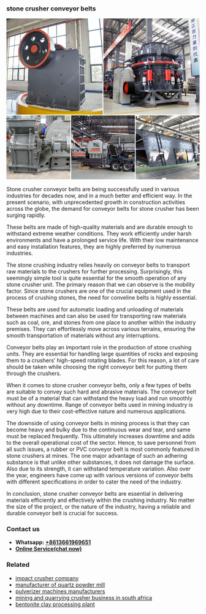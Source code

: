 <h3>stone crusher conveyor belts</h3><img src='1706773706.jpg' alt=''><p>Stone crusher conveyor belts are being successfully used in various industries for decades now, and in a much better and efficient way. In the present scenario, with unprecedented growth in construction activities across the globe, the demand for conveyor belts for stone crusher has been surging rapidly.</p><p>These belts are made of high-quality materials and are durable enough to withstand extreme weather conditions. They work efficiently under harsh environments and have a prolonged service life. With their low maintenance and easy installation features, they are highly preferred by numerous industries.</p><p>The stone crushing industry relies heavily on conveyor belts to transport raw materials to the crushers for further processing. Surprisingly, this seemingly simple tool is quite essential for the smooth operation of any stone crusher unit. The primary reason that we can observe is the mobility factor. Since stone crushers are one of the crucial equipment used in the process of crushing stones, the need for conveline belts is highly essential.</p><p>These belts are used for automatic loading and unloading of materials between machines and can also be used for transporting raw materials such as coal, ore, and stones from one place to another within the industry premises. They can effortlessly move across various terrains, ensuring the smooth transportation of materials without any interruptions.</p><p>Conveyor belts play an important role in the production of stone crushing units. They are essential for handling large quantities of rocks and exposing them to a crushers’ high-speed rotating blades. For this reason, a lot of care should be taken while choosing the right conveyor belt for putting them through the crushers.</p><p>When it comes to stone crusher conveyor belts, only a few types of belts are suitable to convey such hard and abrasive materials. The conveyor belt must be of a material that can withstand the heavy load and run smoothly without any downtime. Range of conveyor belts used in mining industry is very high due to their cost-effective nature and numerous applications.</p><p>The downside of using conveyor belts in mining process is that they can become heavy and bulky due to the continuous wear and tear, and same must be replaced frequently. This ultimately increases downtime and adds to the overall operational cost of the sector. Hence, to save personnel from all such issues, a rubber or PVC conveyor belt is most commonly featured in stone crushers at mines. The one major advantage of such an adhering substance is that unlike other substances, it does not damage the surface. Also due to its strength, it can withstand temperature variation. Also over the year, engineers have come up with various versions of conveyor belts with different specifications in order to cater the need of the industry.</p><p>In conclusion, stone crusher conveyor belts are essential in delivering materials efficiently and effectively within the crushing industry. No matter the size of the project, or the nature of the industry, having a reliable and durable conveyor belt is crucial for success.</p><h3>Contact us</h3><ul><li><strong>Whatsapp:&nbsp;<a href="https://wa.me/8613661969651">+8613661969651</a></strong></li><li><a href="https://swt.shibang-china.com/?git&amp;zhl&amp;stone crusher conveyor belts"><strong>Online Service(chat now)</strong></a></li></ul><h3>Related</h3><ul><li><a href='impact crusher company.md'>impact crusher company</a></li><li><a href='manufacturer of quartz powder mill.md'>manufacturer of quartz powder mill</a></li><li><a href='pulverizer machines manufacturers.md'>pulverizer machines manufacturers</a></li><li><a href='mining and quarrying crusher business in south africa.md'>mining and quarrying crusher business in south africa</a></li><li><a href='bentonite clay processing plant.md'>bentonite clay processing plant</a></li></ul>